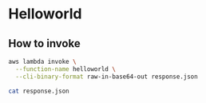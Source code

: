 # Helloworld

## How to invoke

```bash
aws lambda invoke \
  --function-name helloworld \
  --cli-binary-format raw-in-base64-out response.json

cat response.json
```
